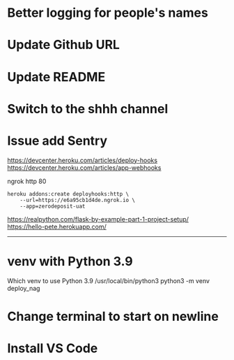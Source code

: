 # Better logging for people's names

# Update Github URL

# Update README

# Switch to the shhh channel

# Issue add Sentry

https://devcenter.heroku.com/articles/deploy-hooks
https://devcenter.heroku.com/articles/app-webhooks

ngrok http 80

```
heroku addons:create deployhooks:http \
    --url=https://e6a95cb1d4de.ngrok.io \
    --app=zerodeposit-uat
```

https://realpython.com/flask-by-example-part-1-project-setup/
https://hello-pete.herokuapp.com/

---

# venv with Python 3.9
Which venv to use Python 3.9
/usr/local/bin/python3
python3 -m venv deploy_nag

# Change terminal to start on newline

# Install VS Code